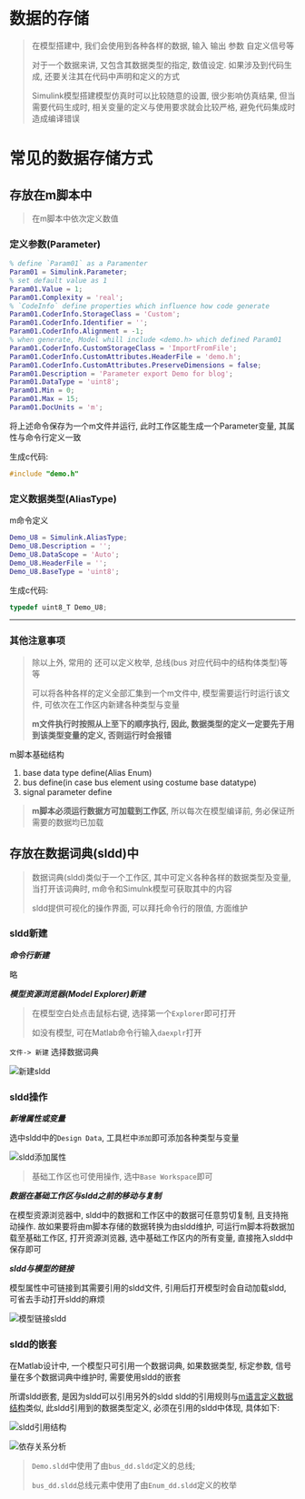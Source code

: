 # 数据的存储

> 在模型搭建中, 我们会使用到各种各样的数据, 输入 输出 参数 自定义信号等
>
> 对于一个数据来讲, 又包含其数据类型的指定, 数值设定. 如果涉及到代码生成, 还要关注其在代码中声明和定义的方式
>
> Simulink模型搭建模型仿真时可以比较随意的设置, 很少影响仿真结果, 但当需要代码生成时, 相关变量的定义与使用要求就会比较严格, 避免代码集成时造成编译错误

# 常见的数据存储方式

## 存放在m脚本中

> 在m脚本中依次定义数值

### 定义参数(Parameter)

```m
% define `Param01` as a Paramenter
Param01 = Simulink.Parameter;
% set default value as 1
Param01.Value = 1;
Param01.Complexity = 'real';
% `CodeInfo` define properties which influence how code generate
Param01.CoderInfo.StorageClass = 'Custom';
Param01.CoderInfo.Identifier = '';
Param01.CoderInfo.Alignment = -1;
% when generate, Model whill include <demo.h> which defined Param01
Param01.CoderInfo.CustomStorageClass = 'ImportFromFile';
Param01.CoderInfo.CustomAttributes.HeaderFile = 'demo.h';
Param01.CoderInfo.CustomAttributes.PreserveDimensions = false;
Param01.Description = 'Parameter export Demo for blog';
Param01.DataType = 'uint8';
Param01.Min = 0;
Param01.Max = 15;
Param01.DocUnits = 'm';
```

将上述命令保存为一个m文件并运行, 此时工作区能生成一个Parameter变量, 其属性与命令行定义一致

生成c代码:

```c test_private.h
#include "demo.h"
```


### 定义数据类型(AliasType)

m命令定义

```m
Demo_U8 = Simulink.AliasType;
Demo_U8.Description = '';
Demo_U8.DataScope = 'Auto';
Demo_U8.HeaderFile = '';
Demo_U8.BaseType = 'uint8';
```

生成c代码:

```c
typedef uint8_T Demo_U8;
```

----

### 其他注意事项

> 除以上外, 常用的 还可以定义枚举, 总线(bus 对应代码中的结构体类型)等等
>
> 可以将各种各样的定义全部汇集到一个m文件中, 模型需要运行时运行该文件, 可依次在工作区内新建各种类型与变量
>
> **m文件执行时按照从上至下的顺序执行, 因此, 数据类型的定义一定要先于用到该类型变量的定义, 否则运行时会报错** 

m脚本基础结构

1. base data type define(Alias Enum)
2. bus define(in case bus element using costume base datatype)
3. signal parameter define

> **m脚本必须运行数据方可加载到工作区**, 所以每次在模型编译前, 务必保证所需要的数据均已加载

## 存放在数据词典(sldd)中

> 数据词典(sldd)类似于一个工作区, 其中可定义各种各样的数据类型及变量, 当打开该词典时, m命令和Simulnk模型可获取其中的内容
>
> sldd提供可视化的操作界面, 可以拜托命令行的限值, 方面维护

### sldd新建

***命令行新建***

略

***模型资源浏览器(Model Explorer)新建***

> 在模型空白处点击鼠标右键, 选择第一个`Explorer`即可打开
>
> 如没有模型, 可在Matlab命令行输入`daexplr`打开

`文件-> 新建` 选择数据词典

![新建sldd](vx_images/2224634137270.png)

### sldd操作

***新增属性或变量***

选中sldd中的`Design Data`, 工具栏中`添加`即可添加各种类型与变量


![sldd添加属性](vx_images/238063229557906.png)

> 基础工作区也可使用操作, 选中`Base Workspace`即可

***数据在基础工作区与sldd之前的移动与复制***

在模型资源浏览器中, sldd中的数据和工作区中的数据可任意剪切复制, 且支持拖动操作. 故如果要将由m脚本存储的数据转换为由sldd维护, 可运行m脚本将数据加载至基础工作区, 打开资源浏览器, 选中基础工作区内的所有变量, 直接拖入sldd中保存即可

***sldd与模型的链接***

模型属性中可链接到其需要引用的sldd文件, 引用后打开模型时会自动加载sldd, 可省去手动打开sldd的麻烦

![模型链接sldd](vx_images/176716201240099.png)

### sldd的嵌套

在Matlab设计中, 一个模型只可引用一个数据词典, 如果数据类型, 标定参数, 信号量在多个数据词典中维护时, 需要使用sldd的嵌套

所谓sldd嵌套, 是因为sldd可以引用另外的sldd
sldd的引用规则与[m语言定义数据结构](#其他注意事项)类似, 此sldd引用到的数据类型定义, 必须在引用的sldd中体现, 具体如下:

![sldd引用结构](vx_images/210325128790066.png)

![依存关系分析](vx_images/203044445537705.png)

> `Demo.sldd`中使用了由`bus_dd.sldd`定义的总线;
> 
> `bus_dd.sldd`总线元素中使用了由`Enum_dd.sldd`定义的枚举